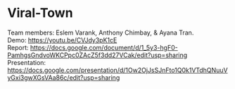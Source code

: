 # Viral-Town
 Team members: Eslem Varank, Anthony Chimbay, & Ayana Tran.  
 Demo: https://youtu.be/CVJdy3pK1cE  
 Report: https://docs.google.com/document/d/1_5y3-hgF0-PamhgsGndvoWKCPpc0ZAcZ5f3dd27VCak/edit?usp=sharing  
 Presentation: https://docs.google.com/presentation/d/1Ow2OjJsSJnFto1Q0k1VTdhQNuuVyGxi3gwXGsVAa86c/edit?usp=sharing
